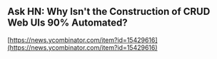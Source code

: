 ## Ask HN: Why Isn't the Construction of CRUD Web UIs 90% Automated?
  
  [https://news.ycombinator.com/item?id=15429616](https://news.ycombinator.com/item?id=15429616)